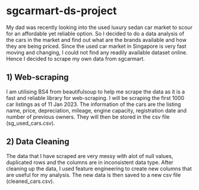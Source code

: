 # sgcarmart-ds-project
My dad was recently looking into the used luxury sedan car market to scour for an affordable yet reliable option. So I decided to do a data analysis of the cars in the market and find out what are the brands available and how they are being priced. Since the used car market in Singapore is very fast moving and changing, I could not find any readily available dataset online. Hence I decided to scrape my own data from sgcarmart.

## 1) Web-scraping
I am utilising BS4 from beautifulsoup to help me scrape the data as it is a fast and reliable library for web-scraping. I will be scraping the first 1000 car listings as of 11 Jan 2023. The information of the cars are the listing name, price, depreciation, mileage, engine capacity, registration date and number of previous owners. They will then be stored in the csv file (sg_used_cars.csv). 

## 2) Data Cleaning
The data that I have scraped are very messy with alot of null values, duplicated rows and the columns are in inconsistent data type. After cleaning up the data, I used feature engineering to create new columns that are useful for my analysis. The new data is then saved to a new csv file (cleaned_cars.csv).
